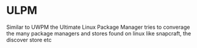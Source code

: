 # ULPM
Similar to UWPM the Ultimate Linux Package Manager tries to converage the many package managers and stores found on linux like snapcraft, the discover store etc
